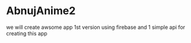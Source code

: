 # AbnujAnime2
we will create awsome app 1st version using firebase and 1 simple api for creating this app
